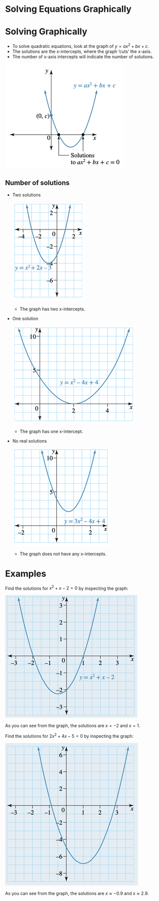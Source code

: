 # Solving Equations Graphically

# Solving Graphically

- To solve quadratic equations, look at the graph of $y = ax^2+bx+c$.
- The solutions are the x-intercepts, where the graph ‘cuts’ the x-axis.
- The number of x-axis intercepts will indicate the number of solutions.

![image.png](Subject-Notes/Mathematics/Solving%20Equations%20Graphically%20b0c24d3cdd9c4bae8793d449fa0a968a/image.png)

## Number of solutions

- Two solutions
    
    ![image.png](Subject-Notes/Mathematics/Solving%20Equations%20Graphically%20b0c24d3cdd9c4bae8793d449fa0a968a/image%201.png)
    
    - The graph has two x-intercepts.
- One solution
    
    ![image.png](Subject-Notes/Mathematics/Solving%20Equations%20Graphically%20b0c24d3cdd9c4bae8793d449fa0a968a/image%202.png)
    
    - The graph has one x-intercept.
- No real solutions
    
    ![image.png](Subject-Notes/Mathematics/Solving%20Equations%20Graphically%20b0c24d3cdd9c4bae8793d449fa0a968a/image%203.png)
    
    - The graph does not have any x-intercepts.

# Examples

Find the solutions for $x^2+x-2=0$ by inspecting the graph:

![image.png](Subject-Notes/Mathematics/Solving%20Equations%20Graphically%20b0c24d3cdd9c4bae8793d449fa0a968a/image%204.png)

As you can see from the graph, the solutions are $x=-2$  and $x = 1.$

Find the solutions for $2x^2+4x-5 = 0$ by inspecting the graph:

![image.png](Subject-Notes/Mathematics/Solving%20Equations%20Graphically%20b0c24d3cdd9c4bae8793d449fa0a968a/image%205.png)

As you can see from the graph, the solutions are $x\approx-0.9$ and $x \approx 2.9$.
